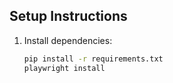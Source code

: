 ## Setup Instructions
1. Install dependencies:
   ```bash
   pip install -r requirements.txt
   playwright install